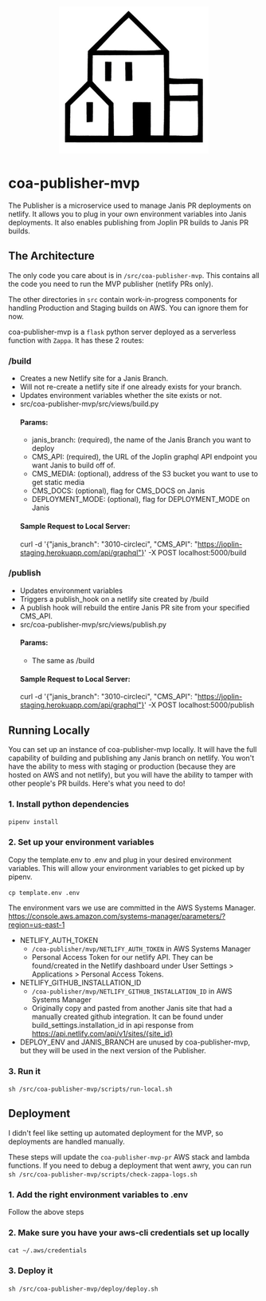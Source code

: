 <p align="center">
  <img src="/docs/images/publishing_house.jpg" width="300" >
</p>

# coa-publisher-mvp

The Publisher is a microservice used to manage Janis PR deployments on netlify. It allows you to plug in your own environment variables into Janis deployments. It also enables publishing from Joplin PR builds to Janis PR builds.

## The Architecture

The only code you care about is in `/src/coa-publisher-mvp`. This contains all the code you need to run the MVP publisher (netlify PRs only).

The other directories in `src` contain work-in-progress components for handling Production and Staging builds on AWS. You can ignore them for now.

coa-publisher-mvp is a `flask` python server deployed as a serverless function with `Zappa`. It has these 2 routes:

### /build
- Creates a new Netlify site for a Janis Branch.
- Will not re-create a netlify site if one already exists for your branch.
- Updates environment variables whether the site exists or not.
- src/coa-publisher-mvp/src/views/build.py
  #### Params:
  - janis_branch: (required), the name of the Janis Branch you want to deploy
  - CMS_API: (required), the URL of the Joplin graphql API endpoint you want Janis to build off of.
  - CMS_MEDIA: (optional), address of the S3 bucket you want to use to get static media
  - CMS_DOCS: (optional), flag for CMS_DOCS on Janis
  - DEPLOYMENT_MODE: (optional), flag for DEPLOYMENT_MODE on Janis
  #### Sample Request to Local Server:
  curl -d '{"janis_branch": "3010-circleci", "CMS_API": "https://joplin-staging.herokuapp.com/api/graphql"}' -X POST localhost:5000/build

### /publish
- Updates environment variables
- Triggers a publish_hook on a netlify site created by /build
- A publish hook will rebuild the entire Janis PR site from your specified CMS_API.
- src/coa-publisher-mvp/src/views/publish.py
  #### Params:
  - The same as /build
  #### Sample Request to Local Server:
  curl -d '{"janis_branch": "3010-circleci", "CMS_API": "https://joplin-staging.herokuapp.com/api/graphql"}' -X POST localhost:5000/publish

## Running Locally

You can set up an instance of coa-publisher-mvp locally. It will have the full capability of building and publishing any Janis branch on netlify. You won't have the ability to mess with staging or production (because they are hosted on AWS and not netlify), but you will have the ability to tamper with other people's PR builds. Here's what you need to do!

### 1. Install python dependencies
`pipenv install`

### 2. Set up your environment variables

Copy the template.env to .env and plug in your desired environment variables. This will allow your environment variables to get picked up by pipenv.

`cp template.env .env`

The environment vars we use are committed in the AWS Systems Manager. https://console.aws.amazon.com/systems-manager/parameters/?region=us-east-1

- NETLIFY_AUTH_TOKEN
  - `/coa-publisher/mvp/NETLIFY_AUTH_TOKEN` in AWS Systems Manager
  - Personal Access Token for our netlify API. They can be found/created in the Netlify dashboard under User Settings > Applications > Personal Access Tokens.
- NETLIFY_GITHUB_INSTALLATION_ID
  - `/coa-publisher/mvp/NETLIFY_GITHUB_INSTALLATION_ID` in AWS Systems Manager
  - Originally copy and pasted from another Janis site that had a manually created github integration. It can be found under build_settings.installation_id in api response from https://api.netlify.com/api/v1/sites/{site_id}
- DEPLOY_ENV and JANIS_BRANCH are unused by coa-publisher-mvp, but they will be used in the next version of the Publisher.

### 3. Run it
`sh /src/coa-publisher-mvp/scripts/run-local.sh`

## Deployment

I didn't feel like setting up automated deployment for the MVP, so deployments are handled manually.

These steps will update the `coa-publisher-mvp-pr` AWS stack and lambda functions.
If you need to debug a deployment that went awry, you can run `sh /src/coa-publisher-mvp/scripts/check-zappa-logs.sh`

### 1. Add the right environment variables to .env
Follow the above steps

### 2. Make sure you have your aws-cli credentials set up locally
`cat ~/.aws/credentials`

### 3. Deploy it
`sh /src/coa-publisher-mvp/deploy/deploy.sh`
